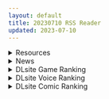 ```yaml
---
layout: default
title: 20230710 RSS Reader
updated: 2023-07-10
---
```


<details class='content-parent'>
<summary>
Resources
</summary>
<details class='content-child'>
<summary>
<span class='rss-title'> 【新汉化作品】[HOOKSOFT] 恋にはあまえが必要です / 恋爱少不了撒娇 汉化硬盘版[落樱同好会汉化组][4.4G][BDOD] </span> <a class='rss-link' href='https://www.south-plus.net/read.php?tid=1879368' target='_blank'>&nbsp;</a>
<div class='rss-published'> 🕛 20230709 15:33:35</div>
</summary>
<img src='https://img.imoutomoe.net/\images/2023/07/09/0a47cfb87570aeb78.jpg'/>
<img src='https://img.imoutomoe.net/\images/2023/07/09/c1206725table6.jpg'/>
<img src='https://img.imoutomoe.net/\images/2023/07/09/c1206724package.jpg'/>
[img]https://img.imoutomoe.net/p_w_picpath/2023/07/09/c120 ..
</details>
<details class='content-child'>
<summary>
<span class='rss-title'> (合集)[7³ACG压制&Bilibili港澳台官方字幕] 乙女游戏世界对路人角色很不友好 [01-12话][BDrip][简繁英字幕][1080P][MKV] </span> <a class='rss-link' href='https://gmgard.com/gm122984' target='_blank'>&nbsp;</a>
<div class='rss-published'> 🕛 20230709 15:01:43</div>
</summary>
<img src="https://static.gmgard.us/Images/upload/49863092301428150.jpg" /><br /><p>主角穿越到乙女游戏世界开萝卜当龙傲天的故事。</p>
</details>
<details class='content-child'>
<summary>
<span class='rss-title'> [Steam官方中文版][230614][ATLUS]世界树的迷宫 HD REMASTER Ⅰ-Ⅲ </span> <a class='rss-link' href='https://gmgard.com/gm122983' target='_blank'>&nbsp;</a>
<div class='rss-published'> 🕛 20230709 14:47:00</div>
</summary>
<img src="https://static.gmgard.us/Images/upload/59156092246599054.jpg" /><br /><p>RPG游戏《世界树迷宫》系列前三部的高清化PC版，继承了自女神转生系列以来的高难度特点与眼花缭乱的迷宫。</p>
</details>
<details class='content-child'>
<summary>
<span class='rss-title'> [ヨダカパン] 不思議なほど匂い立つ妖艶なエロさを放つJKに教師であるボクがどんどん篭絡されていく話 </span> <a class='rss-link' href='https://www.hacg.sbs/wp/96770.html' target='_blank'>&nbsp;</a>
<div class='rss-published'> 🕛 20230709 14:28:10</div>
</summary>
ヨダカパン社团的作品总是有点心理学精神病的感觉。 剧情就是学生爱上废柴老师的无脑 &#8230; <a href="https://www.hacg.sbs/wp/96770.html">继续阅读 <span class="meta-nav">&#8594;</span></a>
</details>
<details class='content-child'>
<summary>
<span class='rss-title'> [迷幻仙域×新桥月白日语社汉化][高天] 灯る海に風は吹く (原神) </span> <a class='rss-link' href='https://gmgard.com/gm122982' target='_blank'>&nbsp;</a>
<div class='rss-published'> 🕛 20230709 14:22:53</div>
</summary>
<img src="https://static.gmgard.us/Images/upload/28186092222535153.jpg" /><br /><p>原神的巴巴托斯纯爱本，又和伪娘为爱鼓掌。</p>
</details>
<details class='content-child'>
<summary>
<span class='rss-title'> 【新汉化作品】[自购][无码][Hanabi Fuusen] 連れてって、ダンジョンへ！！/ 带我去地下城吧！！无码汉化硬盘版[官方中日英文][2.8G][BDOD] </span> <a class='rss-link' href='https://www.south-plus.net/read.php?tid=1879270' target='_blank'>&nbsp;</a>
<div class='rss-published'> 🕛 20230709 14:07:53</div>
</summary>
<img src='https://img.imoutomoe.net/\images/2023/07/09/0c5819592476d79f1.jpg'/>
<img src='https://img.imoutomoe.net/\images/2023/07/09/1ad155716b9346d42.jpg'/>
<img src='https://img.imoutomoe.net/\images/2023/07/09/298036d1a31830d0f.jpg'/>
[img]https://cdn.cloudflare.steamstatic.com/steam/app ..
</details>
<details class='content-child'>
<summary>
<span class='rss-title'> [自购][RJ01071911][そふぃあ工房]淫力機關動力爐昂 </span> <a class='rss-link' href='https://gmgard.com/gm122977' target='_blank'>&nbsp;</a>
<div class='rss-published'> 🕛 20230709 14:04:01</div>
</summary>
<img src="https://static.gmgard.us/Images/upload/18487092108502349.jpg" /><br /><p>双女主角，植物大战僵尸的玩法，挺有意思的，不过风格就差把EVA写脸上了，三号机改是吧，非默认密码注意，密码：zayu</p>
</details>
<details class='content-child'>
<summary>
<span class='rss-title'> [官中汉化且润色][RJ409466][硝子工房]IV?AV!!_Ver1.2.0(无码) </span> <a class='rss-link' href='https://gmgard.com/gm122980' target='_blank'>&nbsp;</a>
<div class='rss-published'> 🕛 20230709 12:51:30</div>
</summary>
<img src="https://static.gmgard.com/Images/upload/81080071107191711.jpg" /><br /><p>（新体位+自由模式+官方中文+官中润色）看见这个我就一下子精神了！</p>
</details>
<details class='content-child'>
<summary>
<span class='rss-title'> [自购][MMD] 2023.6.29更新 烟绯(by Tiyam) </span> <a class='rss-link' href='https://gmgard.com/gm122978' target='_blank'>&nbsp;</a>
<div class='rss-published'> 🕛 20230709 12:51:30</div>
</summary>
<img src="https://static.gmgard.us/Images/upload/15070091933365266.jpg" /><br /><p>很高兴没有脱靴子，但是视角又看不到靴子，这何尝不是一种诈骗</p>
</details>
<details class='content-child'>
<summary>
<span class='rss-title'> [自购自汉][RJ01041101][ミルフィーユ/ぷちミルフィーユ ]燦然可憐エクセルシフォン 強化パッチ </span> <a class='rss-link' href='https://gmgard.com/gm122976' target='_blank'>&nbsp;</a>
<div class='rss-published'> 🕛 20230709 12:51:30</div>
</summary>
<img src="https://static.gmgard.us/Images/upload/13871091841075213.jpg" /><br /><p>倒是没想到这一作能水出三稿来ORZ</p>
</details>
<details class='content-child'>
<summary>
<span class='rss-title'> [ゴールデンバズーカ (ガガーリン吉)] 寝取られた爆乳ブロンド妻エレナ ―大和撫子に憧れてたらオナホ撫子になってましたw― (オリジナル) </span> <a class='rss-link' href='https://gmgard.com/gm122981' target='_blank'>&nbsp;</a>
<div class='rss-published'> 🕛 20230709 12:36:49</div>
</summary>
<img src="https://static.gmgard.us/Images/upload/18522092036486443.jpg" /><br /><p>苦主的金发外国人妻被邪恶的叔父给寝取了。美丽的金发人妻本是为了成为自己所憧憬的大和抚子而来，结果却被苦主的叔父给调教成了飞机杯抚子。真的是造化弄人啊。</p>
</details>
<details class='content-child'>
<summary>
<span class='rss-title'> [无修正][未知字幕][milky]気になるルームメイト 1+2 </span> <a class='rss-link' href='https://gmgard.com/gm122979' target='_blank'>&nbsp;</a>
<div class='rss-published'> 🕛 20230709 12:03:12</div>
</summary>
<img src="https://iili.io/HsAca5B.gif" /><br /><p>男主跟他身边的女人故事 这女友太惨了 一血被送了 男主还骗她说考上大学了 女友想要复合 又被他啪了一顿 啪完之后知道了男友跟别的女人同居 一气之下夺门而出&nbsp;</p>
</details>
<details class='content-child'>
<summary>
<span class='rss-title'> [日系/合集][Gate of XIII (Kloah,黒悪13)]ショタ皇帝兄弟に捕われた爆乳女騎士等28本[巨乳/小马拉大车][2.4G] </span> <a class='rss-link' href='https://gmgard.com/gm122974' target='_blank'>&nbsp;</a>
<div class='rss-published'> 🕛 20230709 08:01:49</div>
</summary>
<img src="https://static.gmgard.us/Images/upload/33781091049555914.jpg" /><br /><p>目录</p>
</details>
<details class='content-child'>
<summary>
<span class='rss-title'> [自购][boki官中][RJ322566][nikukyu]ダンジョン∞クリエイト[PC+安卓] </span> <a class='rss-link' href='https://gmgard.com/gm122973' target='_blank'>&nbsp;</a>
<div class='rss-published'> 🕛 20230709 08:01:49</div>
</summary>
<img src="https://static.gmgard.us/Images/upload/18148091004499451.jpg" /><br /><p>本人自购和移植安卓
没有 以下行为：
没有调整字体，没有使用华丽花哨的字体
没有修改内容，没有在开局就加个NPC说明这是某某人移植，倒狗biss，加群****
没有加入内嵌宣传，导致删除宣传文件不能运行游戏
没有在图片上加入宣传
没有混淆js
没有修改游戏标题


添加内容只有一张自购证明移植的时候
只修改了丑陋的RPGmaker图标，把标准的mv图标换成了这个</p>
</details>
<details class='content-child'>
<summary>
<span class='rss-title'> [RJ01066401] [8bit Powers] 崖っぷち旅館 </span> <a class='rss-link' href='https://gmgard.com/gm122972' target='_blank'>&nbsp;</a>
<div class='rss-published'> 🕛 20230709 08:01:49</div>
</summary>
<img src="https://static.gmgard.us/Images/upload/96966090558353388.jpg" /><br /><p>&nbsp; 看着像素画挺不错就买了&nbsp; 实际内容太少嘞 看了眼庭里还没 就传一份吧&nbsp;&nbsp;</p>
</details>

</details>
<details class='content-parent'>
<summary>
News
</summary>

</details>
<details class='content-parent'>
<summary>
DLsite Game Ranking
</summary>
<details class='content-child'>
<summary>
<span class='rss-title'> 護身術道場 秘密のNTRレッスン [WAKUWAKU] </span> <a class='rss-link' href='https://www.dlsite.com/maniax/work/=/product_id/RJ01053661.html' target='_blank'>&nbsp;</a>
<div class='rss-published'> 🕛 20230710 13:10:04</div>
</summary>
<img src ="http://img.dlsite.jp/modpub/images2/work/doujin/RJ01054000/RJ01053661_img_main.jpg"/><br/>これはシミュレーション系のエロゲーで、ユーモアな要素が盛り込まれています。
</details>
<details class='content-child'>
<summary>
<span class='rss-title'> セイントギアフォース [メタモルフォーゼ] </span> <a class='rss-link' href='https://www.dlsite.com/maniax/work/=/product_id/RJ01002988.html' target='_blank'>&nbsp;</a>
<div class='rss-published'> 🕛 20230710 13:10:04</div>
</summary>
<img src ="http://img.dlsite.jp/modpub/images2/work/doujin/RJ01003000/RJ01002988_img_main.jpg"/><br/>闘中にセクハラされて犯される!戦闘エロ特化RPG!!
</details>
<details class='content-child'>
<summary>
<span class='rss-title'> 穢神楽～Aikagura～ [アンホリクリエイション] </span> <a class='rss-link' href='https://www.dlsite.com/maniax/work/=/product_id/RJ01064183.html' target='_blank'>&nbsp;</a>
<div class='rss-published'> 🕛 20230710 13:10:04</div>
</summary>
<img src ="http://img.dlsite.jp/modpub/images2/work/doujin/RJ01065000/RJ01064183_img_main.jpg"/><br/>巫女風の退魔師があやかしの巣窟に挑む!負けたら凌辱!本格的横スクロール和風剣戟アクションゲーム!
</details>
<details class='content-child'>
<summary>
<span class='rss-title'> 満車率300% 弐:Append.1 保母さん連結ぱっち [ベルゼブブ] </span> <a class='rss-link' href='https://www.dlsite.com/maniax/work/=/product_id/RJ01026164.html' target='_blank'>&nbsp;</a>
<div class='rss-published'> 🕛 20230710 13:10:04</div>
</summary>
<img src ="http://img.dlsite.jp/modpub/images2/work/doujin/RJ01027000/RJ01026164_img_main.jpg"/><br/>満車率300%弐のアップグレードデータです。
</details>
<details class='content-child'>
<summary>
<span class='rss-title'> Handyman Legend ハンディマン・レジェンド [超真剣Studio] </span> <a class='rss-link' href='https://www.dlsite.com/maniax/work/=/product_id/RJ01036146.html' target='_blank'>&nbsp;</a>
<div class='rss-published'> 🕛 20230710 13:10:04</div>
</summary>
<img src ="http://img.dlsite.jp/modpub/images2/work/doujin/RJ01037000/RJ01036146_img_main.jpg"/><br/>君はスマートフォンアプリで案件を受注しているハンディマンです。 お客様の家にある様々な問題を解決し、時には他の問題も「解決」してあげる...
</details>

</details>
<details class='content-parent'>
<summary>
DLsite Voice Ranking
</summary>
<details class='content-child'>
<summary>
<span class='rss-title'> 汪醬日記-關於我的狗狗居然變成人 [Mirolive] </span> <a class='rss-link' href='https://www.dlsite.com/maniax/work/=/product_id/RJ01073703.html' target='_blank'>&nbsp;</a>
<div class='rss-published'> 🕛 20230710 13:10:07</div>
</summary>
<img src ="http://img.dlsite.jp/modpub/images2/work/doujin/RJ01074000/RJ01073703_img_main.jpg"/><br/>一直陪伴在身邊的狗狗 某天回家 居然變成人形 這該如何是好
</details>
<details class='content-child'>
<summary>
<span class='rss-title'> 【低音オホ声】ズボラな褐色エルフ♀とイチャらぶ交尾しまくる日常。 [桃色みんと] </span> <a class='rss-link' href='https://www.dlsite.com/maniax/work/=/product_id/RJ01065724.html' target='_blank'>&nbsp;</a>
<div class='rss-published'> 🕛 20230710 13:10:07</div>
</summary>
<img src ="http://img.dlsite.jp/modpub/images2/work/doujin/RJ01066000/RJ01065724_img_main.jpg"/><br/>【ちょっと俺を好き過ぎる褐色エルフとの同棲性活】ある日の残業帰り、褐色エルフがそこに文字通り”落ちて”いた。「いいよ…?俺とまんこしたいんだろ?」暗く冷たい部屋に宿る温もり。下品でズボラな褐色エルフ♀との同居生活が、いま始まる…。
</details>
<details class='content-child'>
<summary>
<span class='rss-title'> 亲爱小○症候群 ~我的魅魔姐姐会在被褥里为我做任何事~ [青春×フェティシズム] </span> <a class='rss-link' href='https://www.dlsite.com/maniax/work/=/product_id/RJ01068246.html' target='_blank'>&nbsp;</a>
<div class='rss-published'> 🕛 20230710 13:10:07</div>
</summary>
<img src ="http://img.dlsite.jp/modpub/images2/work/doujin/RJ01069000/RJ01068246_img_main.jpg"/><br/>「姐姐今天早上也来照顾你了......」 最喜欢的青梅竹马变成了姐姐,并且其实是魅魔! ? 让平常很成熟,到了你身边就会控制不住发情的姐姐来好好~的照顾你吧♪
</details>
<details class='content-child'>
<summary>
<span class='rss-title'> 【簡体字版】義理あね。 [つばめいと] </span> <a class='rss-link' href='https://www.dlsite.com/maniax/work/=/product_id/RJ01066223.html' target='_blank'>&nbsp;</a>
<div class='rss-published'> 🕛 20230710 13:10:07</div>
</summary>
<img src ="http://img.dlsite.jp/modpub/images2/work/doujin/RJ01067000/RJ01066223_img_main.jpg"/><br/>親の再婚でできた義理のお姉ちゃんにオナニーを見られてしまった日から…えっちな事をされて、可愛がられて…普段は優しいのにえっちの時は強引な【せいなお義姉ちゃん】に童貞を奪われてしまいます。両親が居るのにお風呂でもトイレでも部屋でも…そして両親の帰りが遅い日にはリビングでも。逆転一切なしのガン攻めで手コキ、フェラ、乳首攻め、耳舐め、足コキ、焦らされて辱められて、お仕置きされて…
</details>
<details class='content-child'>
<summary>
<span class='rss-title'> 讓同居人塔芭絲可溺愛你一番 [Mirolive] </span> <a class='rss-link' href='https://www.dlsite.com/maniax/work/=/product_id/RJ01047019.html' target='_blank'>&nbsp;</a>
<div class='rss-published'> 🕛 20230710 13:10:07</div>
</summary>
<img src ="http://img.dlsite.jp/modpub/images2/work/doujin/RJ01048000/RJ01047019_img_main.jpg"/><br/>明明與TAKO同居了,卻因為工作時間錯開不能好好貼貼。某天TAKO見你回家疲憊的的模樣,終於決定把工作排開,空出時間好好寵你一番。
</details>

</details>
<details class='content-parent'>
<summary>
DLsite Comic Ranking
</summary>
<details class='content-child'>
<summary>
<span class='rss-title'> 退魔師の淫堕-相馬日奈編(1) [New World] </span> <a class='rss-link' href='https://www.dlsite.com/maniax/work/=/product_id/RJ01072585.html' target='_blank'>&nbsp;</a>
<div class='rss-published'> 🕛 20230710 13:10:10</div>
</summary>
<img src ="http://img.dlsite.jp/modpub/images2/work/doujin/RJ01073000/RJ01072585_img_main.jpg"/><br/>少女退魔師の末路、私が知らないところで、幼馴染は見知らぬ人と変わった
</details>
<details class='content-child'>
<summary>
<span class='rss-title'> メイド教育3-没落貴族瑠璃川椿- [きょくちょ局] </span> <a class='rss-link' href='https://www.dlsite.com/maniax/work/=/product_id/RJ417751.html' target='_blank'>&nbsp;</a>
<div class='rss-published'> 🕛 20230710 13:10:10</div>
</summary>
<img src ="http://img.dlsite.jp/modpub/images2/work/doujin/RJ418000/RJ417751_img_main.jpg"/><br/>『メイド教育。』第三弾! 昨晩の『教育』から一夜明け、ご主人様に呼び出された元貴族、瑠璃川 椿は、後輩が側にいるにも関わらず、廊下で手淫され想像以上に感じてしまう…。 自分の身体の変化に戸惑いつつも、貴族の誇りを失わぬように気丈に振る舞う椿… 。だが、毎日続く変態的なメイド教育に、次第に心と身体を快楽に蝕まれていく…!  恥辱にまみれた表情を浮かべ白く柔らかいおっぱいをさらす元令嬢の痴態をぜひご堪能くださいっ!
</details>
<details class='content-child'>
<summary>
<span class='rss-title'> 寄生されてHなエイリアンにされちゃう娘の話 Alien's Egg 「Abandoned Ship」 [Heno2] </span> <a class='rss-link' href='https://www.dlsite.com/maniax/work/=/product_id/RJ01053011.html' target='_blank'>&nbsp;</a>
<div class='rss-published'> 🕛 20230710 13:10:10</div>
</summary>
<img src ="http://img.dlsite.jp/modpub/images2/work/doujin/RJ01054000/RJ01053011_img_main.jpg"/><br/>寄生されてHなエイリアンにされちゃう娘たちの話。寄生・異形化・悪堕ちアリの成人向け漫画です。
</details>
<details class='content-child'>
<summary>
<span class='rss-title'> 女子校の性欲処理係として編入した男子生徒による記録 [あのんの大洪水伝説] </span> <a class='rss-link' href='https://www.dlsite.com/maniax/work/=/product_id/RJ439801.html' target='_blank'>&nbsp;</a>
<div class='rss-published'> 🕛 20230710 13:10:10</div>
</summary>
<img src ="http://img.dlsite.jp/modpub/images2/work/doujin/RJ440000/RJ439801_img_main.jpg"/><br/>これは女子校でただ一人の男子である『性欲処理係』のあなたと 欲求不満なドスケベ女子達との濃厚変態プレイの記録である──… 女子校に編入させられたあなたを待っていたのは、思春期でムラムラが止まらない女の子たちとの淫らな日々!?溜まりに溜まった性欲とこじれまくった性癖を解放すべく、 あの手この手であなたに変態プレイを求めてくる彼女達… ド淫乱なニオイフェチ女子に囲まれた、スケベ過ぎる学園性活!
</details>
<details class='content-child'>
<summary>
<span class='rss-title'> 召姦少女～惨遭最强魅魔爱到死去活来篇～ [私が一番かわいい] </span> <a class='rss-link' href='https://www.dlsite.com/maniax/work/=/product_id/RJ01071940.html' target='_blank'>&nbsp;</a>
<div class='rss-published'> 🕛 20230710 13:10:10</div>
</summary>
<img src ="http://img.dlsite.jp/modpub/images2/work/doujin/RJ01072000/RJ01071940_img_main.jpg"/><br/>召唤大恶魔却误请来了大淫魔!?讲述我被魅魔作为帮忙代价尽情榨取体液的漫画!
</details>

</details>
